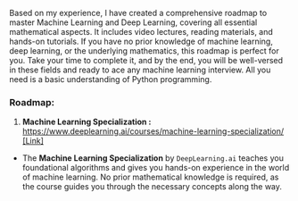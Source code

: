 Based on my experience, I have created a comprehensive roadmap to master Machine Learning and Deep Learning, covering all essential mathematical aspects. It includes video lectures, reading materials, and hands-on tutorials. If you have no prior knowledge of machine learning, deep learning, or the underlying mathematics, this roadmap is perfect for you. Take your time to complete it, and by the end, you will be well-versed in these fields and ready to ace any machine learning interview. All you need is a basic understanding of Python programming.

### Roadmap:

1. **Machine Learning Specialization :** https://www.deeplearning.ai/courses/machine-learning-specialization/ <a href="https://www.deeplearning.ai/courses/machine-learning-specialization/">[Link]</a>

- The **Machine Learning Specialization** by `DeepLearning.ai` teaches you foundational algorithms and gives you hands-on experience in the world of machine learning. No prior mathematical knowledge is required, as the course guides you through the necessary concepts along the way.
